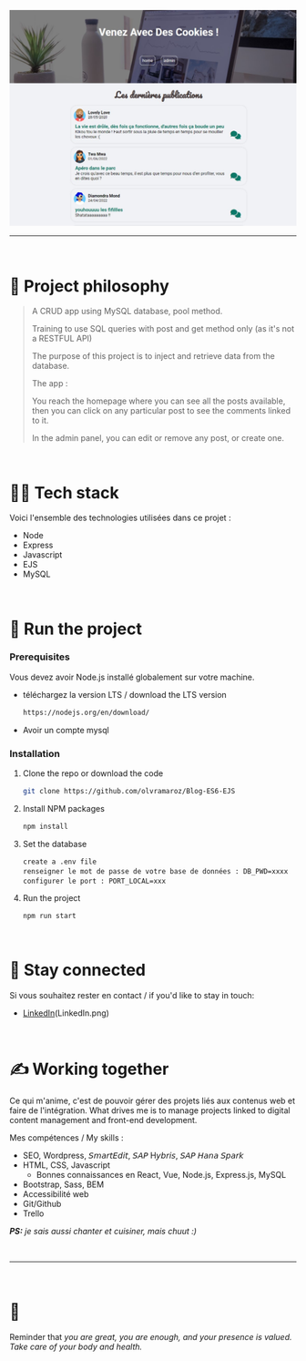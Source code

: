 ![App Image](thumbnail.jpg)

---

<br />

# 🧐 Project philosophy

> A CRUD app using MySQL database, pool method.
>
> Training to use SQL queries with post and get method only (as it's not a RESTFUL API)
>
> The purpose of this project is to inject and retrieve data from the database.
>
> The app : 
>
> You reach the homepage where you can see all the posts available, then you can click on any particular post to see the comments linked to it.
>
> In the admin panel, you can edit or remove any post, or create one.


<br />

# 👨‍💻 Tech stack

Voici l'ensemble des technologies utilisées dans ce projet :

- Node
- Express
- Javascript
- EJS
- MySQL

<br />

# 📒 Run the project

### Prerequisites

Vous devez avoir Node.js installé globalement sur votre machine.
* téléchargez la version LTS / download the LTS version
  ```sh
  https://nodejs.org/en/download/
  ```
* Avoir un compte mysql

### Installation

1. Clone the repo or download the code
   ```sh
   git clone https://github.com/olvramaroz/Blog-ES6-EJS
   ```
2. Install NPM packages
   ```sh
   npm install
   ```
3. Set the database
   ```sh
   create a .env file
   renseigner le mot de passe de votre base de données : DB_PWD=xxxx
   configurer le port : PORT_LOCAL=xxx
   ```
4. Run the project
   ```sh
   npm run start
   ```

 <br />

# 🌟 Stay connected

Si vous souhaitez rester en contact / if you'd like to stay in touch:

- [LinkedIn](https://www.linkedin.com/in/olvramaroz/)(LinkedIn.png)

<br />

# ✍️ Working together

Ce qui m'anime, c'est de pouvoir gérer des projets liés aux contenus web et faire de l'intégration.
What drives me is to manage projects linked to digital content management and front-end development.

Mes compétences / My skills : 
- SEO, Wordpress, 𝘚𝘮𝘢𝘳𝘵𝘌𝘥𝘪𝘵, 𝘚𝘈𝘗 H𝘺𝘣𝘳𝘪𝘴, 𝘚𝘈𝘗 𝘏𝘢𝘯𝘢 𝘚𝘱𝘢𝘳𝘬
- HTML, CSS, Javascript
  - Bonnes connaissances en React, Vue, Node.js, Express.js, MySQL
- Bootstrap, Sass, BEM
- Accessibilité web
- Git/Github
- Trello

_**PS:** je sais aussi chanter et cuisiner, mais chuut :)_

<br />

---

<br />

# 💛

Reminder that *you are great, you are enough, and your presence is valued. Take care of your body and health.* 